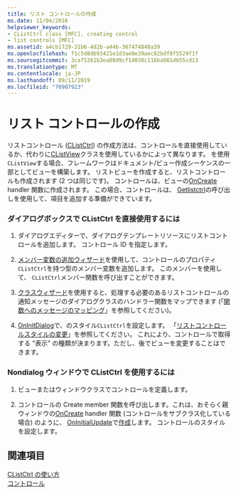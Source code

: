 ```yaml
---
title: リスト コントロールの作成
ms.date: 11/04/2016
helpviewer_keywords:
- CListCtrl class [MFC], creating control
- list controls [MFC]
ms.assetid: a4cb1729-31b6-4d2b-a44b-367474848a39
ms.openlocfilehash: f1c5d8db93421e1d3ae0e39aec82bdf0f5529f1f
ms.sourcegitcommit: 3caf5261b3ea80d9cf14038c116ba981d655cd13
ms.translationtype: MT
ms.contentlocale: ja-JP
ms.lasthandoff: 09/11/2019
ms.locfileid: "70907923"
---
```

# <a name="creating-the-list-control"></a>リスト コントロールの作成

リストコントロール ([CListCtrl](../mfc/reference/clistctrl-class.md)) の作成方法は、コントロールを直接使用しているか、代わりに[CListView](../mfc/reference/clistview-class.md)クラスを使用しているかによって異なります。 を使用`CListView`する場合、フレームワークはドキュメント/ビュー作成シーケンスの一部としてビューを構築します。 リストビューを作成すると、リストコントロールも作成されます (2 つは同じです)。 コントロールは、ビューの[OnCreate](../mfc/reference/cwnd-class.md#oncreate) handler 関数に作成されます。 この場合、コントロールは、 [Getlistctrl](../mfc/reference/clistview-class.md#getlistctrl)の呼び出しを使用して、項目を追加する準備ができています。

### <a name="to-use-clistctrl-directly-in-a-dialog-box"></a>ダイアログボックスで CListCtrl を直接使用するには

1. ダイアログエディターで、ダイアログテンプレートリソースにリストコントロールを追加します。 コントロール ID を指定します。

1. [メンバー変数の追加ウィザード](../ide/adding-a-member-variable-visual-cpp.md)を使用して、コントロールのプロパティ`CListCtrl`を持つ型のメンバー変数を追加します。 このメンバーを使用して、 `CListCtrl`メンバー関数を呼び出すことができます。

1. [クラスウィザード](reference/mfc-class-wizard.md)を使用すると、処理する必要のあるリストコントロールの通知メッセージのダイアログクラスのハンドラー関数をマップできます (「[関数へのメッセージのマッピング](../mfc/reference/mapping-messages-to-functions.md)」を参照してください)。

1. [OnInitDialog](../mfc/reference/cdialog-class.md#oninitdialog)で、のスタイル`CListCtrl`を設定します。 「[リストコントロールスタイルの変更](../mfc/changing-list-control-styles.md)」を参照してください。 これにより、コントロールで取得する "表示" の種類が決まります。ただし、後でビューを変更することはできます。

### <a name="to-use-clistctrl-in-a-nondialog-window"></a>Nondialog ウィンドウで CListCtrl を使用するには

1. ビューまたはウィンドウクラスでコントロールを定義します。

1. コントロールの Create member 関数を呼び出します。これは、おそらく親ウィンドウの[OnCreate](../mfc/reference/cwnd-class.md#oncreate) handler 関数 (コントロールをサブクラス化している場合) のように、 [OnInitialUpdate](../mfc/reference/cview-class.md#oninitialupdate)で[作成](../mfc/reference/clistctrl-class.md#create)します。 コントロールのスタイルを設定します。

## <a name="see-also"></a>関連項目

[CListCtrl の使い方](../mfc/using-clistctrl.md)<br/>
[コントロール](../mfc/controls-mfc.md)
